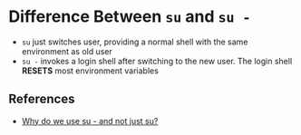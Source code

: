 # Difference Between `su` and `su -`

* `su` just switches user, providing a normal shell with the same environment as old user
* `su -` invokes a login shell after switching to the new user. The login shell **RESETS** most environment variables

## References
* [Why do we use su - and not just su?](https://unix.stackexchange.com/questions/7013/why-do-we-use-su-and-not-just-su)
